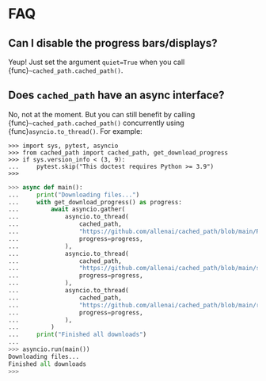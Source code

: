 FAQ
===

## Can I disable the progress bars/displays?

Yeup! Just set the argument `quiet=True` when you call {func}`~cached_path.cached_path()`.

## Does `cached_path` have an async interface?

No, not at the moment. But you can still benefit by calling {func}`~cached_path.cached_path()` concurrently
using {func}`asyncio.to_thread()`. For example:

```{testsetup}
>>> import sys, pytest, asyncio
>>> from cached_path import cached_path, get_download_progress
>>> if sys.version_info < (3, 9):
...     pytest.skip("This doctest requires Python >= 3.9")
>>>
```

```python
>>> async def main():
...     print("Downloading files...")
...     with get_download_progress() as progress:
...         await asyncio.gather(
...             asyncio.to_thread(
...                 cached_path,
...                 "https://github.com/allenai/cached_path/blob/main/README.md",
...                 progress=progress,
...             ),
...             asyncio.to_thread(
...                 cached_path,
...                 "https://github.com/allenai/cached_path/blob/main/setup.py",
...                 progress=progress,
...             ),
...             asyncio.to_thread(
...                 cached_path,
...                 "https://github.com/allenai/cached_path/blob/main/requirements.txt",
...                 progress=progress,
...             ),
...         )
...     print("Finished all downloads")
...
>>> asyncio.run(main())
Downloading files...
Finished all downloads
>>>
```
